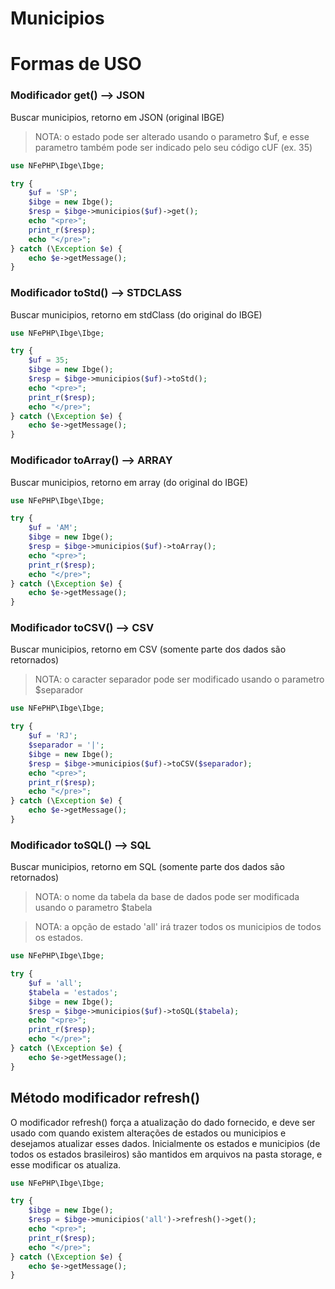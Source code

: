 # Municipios

# Formas de USO

### Modificador get() --> JSON

Buscar municipios, retorno em JSON (original IBGE)

> NOTA: o estado pode ser alterado usando o parametro $uf, e esse parametro também pode ser indicado pelo seu código cUF (ex. 35)

```php
use NFePHP\Ibge\Ibge;

try {
    $uf = 'SP';
    $ibge = new Ibge();
    $resp = $ibge->municipios($uf)->get();
    echo "<pre>";
    print_r($resp);
    echo "</pre>";
} catch (\Exception $e) {
    echo $e->getMessage();
}
```

### Modificador toStd() --> STDCLASS

Buscar municipios, retorno em stdClass (do original do IBGE)

```php
use NFePHP\Ibge\Ibge;

try {
    $uf = 35;
    $ibge = new Ibge();
    $resp = $ibge->municipios($uf)->toStd();
    echo "<pre>";
    print_r($resp);
    echo "</pre>";
} catch (\Exception $e) {
    echo $e->getMessage();
}
```

### Modificador toArray() --> ARRAY

Buscar municipios, retorno em array (do original do IBGE)

```php
use NFePHP\Ibge\Ibge;

try {
    $uf = 'AM';
    $ibge = new Ibge();
    $resp = $ibge->municipios($uf)->toArray();
    echo "<pre>";
    print_r($resp);
    echo "</pre>";
} catch (\Exception $e) {
    echo $e->getMessage();
}
```

### Modificador toCSV() --> CSV

Buscar municipios, retorno em CSV (somente parte dos dados são retornados)

> NOTA: o caracter separador pode ser modificado usando o parametro $separador

```php
use NFePHP\Ibge\Ibge;

try {
    $uf = 'RJ';
    $separador = '|';
    $ibge = new Ibge();
    $resp = $ibge->municipios($uf)->toCSV($separador);
    echo "<pre>";
    print_r($resp);
    echo "</pre>";
} catch (\Exception $e) {
    echo $e->getMessage();
}
```

### Modificador toSQL() --> SQL

Buscar municipios, retorno em SQL (somente parte dos dados são retornados)

> NOTA: o nome da tabela da base de dados pode ser modificada usando o parametro $tabela

> NOTA: a opção de estado 'all' irá trazer todos os municipios de todos os estados.

```php
use NFePHP\Ibge\Ibge;

try {
    $uf = 'all';
    $tabela = 'estados';
    $ibge = new Ibge();
    $resp = $ibge->municipios($uf)->toSQL($tabela);
    echo "<pre>";
    print_r($resp);
    echo "</pre>";
} catch (\Exception $e) {
    echo $e->getMessage();
}
```


## Método modificador refresh()

O modificador refresh() força a atualização do dado fornecido, e deve ser usado com quando existem alterações de estados ou municipios e desejamos atualizar esses dados.
Inicialmente os estados e municipios (de todos os estados brasileiros) são mantidos em arquivos na pasta storage, e esse modificar os atualiza.

```php
use NFePHP\Ibge\Ibge;

try {
    $ibge = new Ibge();
    $resp = $ibge->municipios('all')->refresh()->get();
    echo "<pre>";
    print_r($resp);
    echo "</pre>";
} catch (\Exception $e) {
    echo $e->getMessage();
}
```

